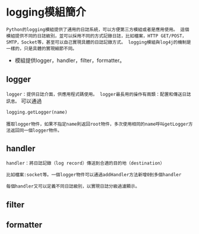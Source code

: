 # logging模組簡介

`Python的logging模組提供了通用的日誌系統，可以方便第三方模組或者是應用使用。
這個模組提供不同的日誌級別，並可以採用不同的方式記錄日誌，比如檔案，HTTP GET/POST，SMTP，Socket等，甚至可以自己實現具體的日誌記錄方式。
logging模組與log4j的機制是一樣的，只是具體的實現細節不同。`

* 模組提供logger，handler，filter，formatter。

## logger
`logger：提供日誌介面，供應用程式碼使用。
logger最長用的操作有兩類：配置和傳送日誌訊息。`
可以通過
```py
logging.getLogger(name)
```
`獲取logger物件，如果不指定name則返回root物件，多次使用相同的name呼叫getLogger方法返回同一個logger物件。`

## handler
`handler：將日誌記錄（log record）傳送到合適的目的地（destination）`

`比如檔案:socket等。一個logger物件可以通過addHandler方法新增0到多個handler`

    每個handler又可以定義不同日誌級別，以實現日誌分級過濾顯示。

## filter 

## formatter

